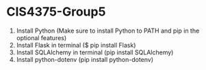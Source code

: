 # CIS4375-Group5
1. Install Python (Make sure to install Python to PATH and pip in the optional features)
2. Install Flask in terminal ($ pip install Flask)
3. Install SQLAlchemy in terminal (pip install SQLAlchemy)
4. Install python-dotenv (pip install python-dotenv)